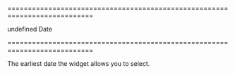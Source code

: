 <!--**
/*-------------------------------------------
    Auto-generated file. Do not modify.
-------------------------------------------

**-->
===========================================================================
<!--default-->undefined<!--/default-->
<!--type-->Date<!--/type-->
===========================================================================

<!--shortDescription-->
The earliest date the widget allows you to select.
<!--/shortDescription-->

<!--fullDescription-->

<!--/fullDescription-->